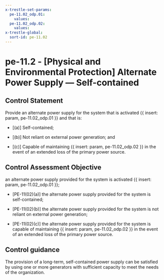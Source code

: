 ```yaml
---
x-trestle-set-params:
  pe-11.02_odp.01:
    values:
  pe-11.02_odp.02:
    values:
x-trestle-global:
  sort-id: pe-11.02
---
```


# pe-11.2 - \[Physical and Environmental Protection\] Alternate Power Supply — Self-contained

## Control Statement

Provide an alternate power supply for the system that is activated {{ insert: param, pe-11.02_odp.01 }} and that is:

- \[(a)\] Self-contained;

- \[(b)\] Not reliant on external power generation; and

- \[(c)\] Capable of maintaining {{ insert: param, pe-11.02_odp.02 }} in the event of an extended loss of the primary power source.

## Control Assessment Objective

an alternate power supply provided for the system is activated {{ insert: param, pe-11.02_odp.01 }};

- \[PE-11(02)(a)\] the alternate power supply provided for the system is self-contained;

- \[PE-11(02)(b)\] the alternate power supply provided for the system is not reliant on external power generation;

- \[PE-11(02)(c)\] the alternate power supply provided for the system is capable of maintaining {{ insert: param, pe-11.02_odp.02 }} in the event of an extended loss of the primary power source.

## Control guidance

The provision of a long-term, self-contained power supply can be satisfied by using one or more generators with sufficient capacity to meet the needs of the organization.
